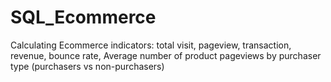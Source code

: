 # SQL_Ecommerce
Calculating Ecommerce indicators: total visit, pageview, transaction, revenue, bounce rate, Average number of product pageviews by purchaser type (purchasers vs non-purchasers)
